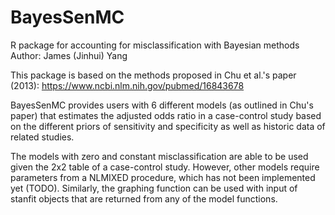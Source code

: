 # BayesSenMC
R package for accounting for misclassification with Bayesian methods
Author: James (Jinhui) Yang

This package is based on the methods proposed in Chu et al.'s paper (2013): https://www.ncbi.nlm.nih.gov/pubmed/16843678

BayesSenMC provides users with 6 different models (as outlined in Chu's paper) that estimates the adjusted odds ratio in a case-control study based on the different priors of sensitivity and specificity as well as historic data of related studies. 

The models with zero and constant misclassification are able to be used given the 2x2 table of a case-control study. However, other models require parameters from a NLMIXED procedure, which has not been implemented yet (TODO). Similarly, the graphing function can be used with input of stanfit objects that are returned from any of the model functions.
